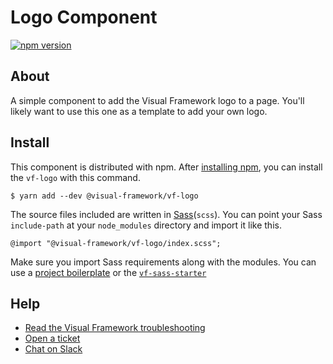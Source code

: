 # Logo Component

[![npm version](https://badge.fury.io/js/%40visual-framework%2Fvf-logo.svg)](https://badge.fury.io/js/%40visual-framework%2Fvf-logo)

## About

A simple component to add the Visual Framework logo to a page. You'll likely want to use this one as a template to add your own logo.

## Install

This component is distributed with npm. After [installing npm](https://www.npmjs.com/get-npm), you can install the `vf-logo` with this command.

```
$ yarn add --dev @visual-framework/vf-logo
```

The source files included are written in [Sass](http://sass-lang.com)(`scss`). You can point your Sass `include-path` at your `node_modules` directory and import it like this.

```
@import "@visual-framework/vf-logo/index.scss";
```

Make sure you import Sass requirements along with the modules. You can use a [project boilerplate](https://visual-framework.github.io/vf-core/building/) or the [`vf-sass-starter`](https://visual-framework.github.io/vf-core/components/vf-sass-starter/)

## Help

- [Read the Visual Framework troubleshooting](https://visual-framework.github.io/vf-welcome/troubleshooting/)
- [Open a ticket](https://github.com/visual-framework/vf-core/issues)
- [Chat on Slack](https://join.slack.com/t/visual-framework/shared_invite/enQtNDAxNzY0NDg4NTY0LWFhMjEwNGY3ZTk3NWYxNWVjOWQ1ZWE4YjViZmY1YjBkMDQxMTNlNjQ0N2ZiMTQ1ZTZiMGM4NjU5Y2E0MjM3ZGQ)
